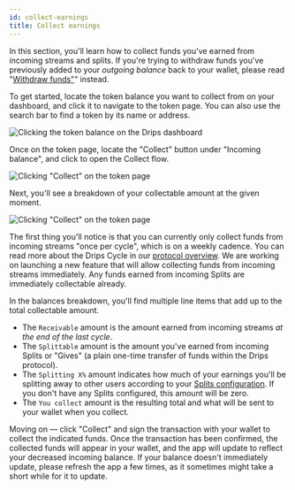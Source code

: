 ```yaml
---
id: collect-earnings
title: Collect earnings
---
```


In this section, you'll learn how to collect funds you've earned from incoming streams and splits. If you're trying to withdraw funds you've previously added to your *outgoing balance* back to your wallet, please read "<a href="/docs/the-drips-app/manage-funds/add-funds" target="_blank">Withdraw funds"</a>" instead.

To get started, locate the token balance you want to collect from on your dashboard, and click it to navigate to the token page. You can also use the search bar to find a token by its name or address.

![Clicking the token balance on the Drips dashboard](/img/drips-app/collect-earnings/1.png)

Once on the token page, locate the "Collect" button under "Incoming balance", and click to open the Collect flow.

![Clicking "Collect" on the token page](/img/drips-app/collect-earnings/2.png)

Next, you'll see a breakdown of your collectable amount at the given moment.

![Clicking "Collect" on the token page](/img/drips-app/collect-earnings/3.png)

The first thing you'll notice is that you can currently only collect funds from incoming streams "once per cycle", which is on a weekly cadence. You can read more about the Drips Cycle in our <a href="/docs/the-protocol/technical-overview" target="_blank">protocol overview</a>. We are working on launching a new feature that will allow collecting funds from incoming streams immediately. Any funds earned from incoming Splits are immediately collectable already. 

In the balances breakdown, you'll find multiple line items that add up to the total collectable amount.

- The `Receivable` amount is the amount earned from incoming streams *at the end of the last cycle*.
- The `Splittable` amount is the amount you've earned from incoming Splits or "Gives" (a plain one-time transfer of funds within the Drips protocol).
- The `Splitting X%` amount indicates how much of your earnings you'll be splitting away to other users according to your <a href="/docs/the-drips-app/splits/set-up-splits" target="_blank">Splits configuration</a>. If you don't have any Splits configured, this amount will be zero.
- The `You collect` amount is the resulting total and what will be sent to your wallet when you collect.

Moving on — click "Collect" and sign the transaction with your wallet to collect the indicated funds. Once the transaction has been confirmed, the collected funds will appear in your wallet, and the app will update to reflect your decreased incoming balance. If your balance doesn't immediately update, please refresh the app a few times, as it sometimes might take a short while for it to update.
